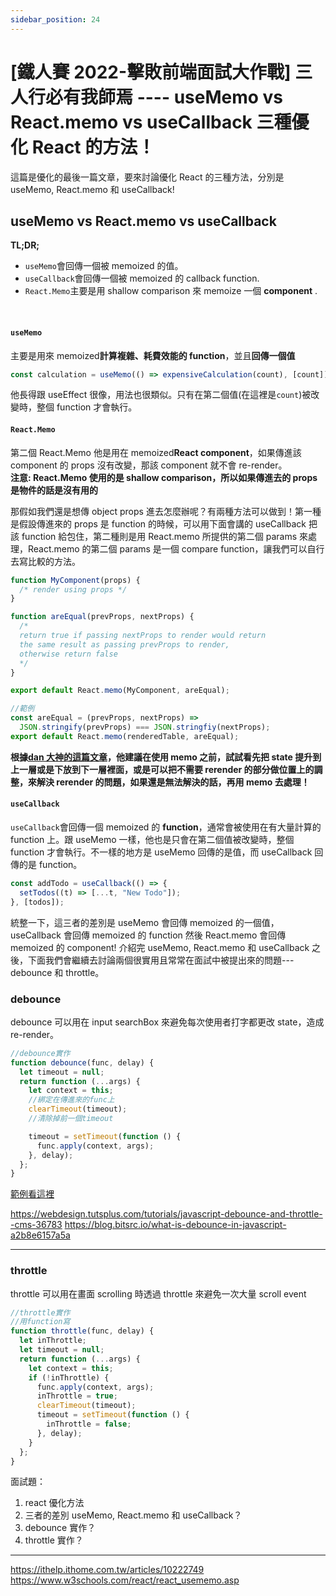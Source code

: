 ```yaml
---
sidebar_position: 24
---
```


# [鐵人賽 2022-擊敗前端面試大作戰] 三人行必有我師焉 ---- useMemo vs React.memo vs useCallback 三種優化 React 的方法！

這篇是優化的最後一篇文章，要來討論優化 React 的三種方法，分別是 useMemo, React.memo 和 useCallback!

## useMemo vs React.memo vs useCallback

**TL;DR;**

- `useMemo`會回傳一個被 memoized 的值。
- `useCallback`會回傳一個被 memoized 的 callback function.
- `React.Memo`主要是用 shallow comparison 來 memoize 一個 **component** .

&nbsp;

#### `useMemo`

主要是用來 memoized**計算複雜、耗費效能的 function**，並且**回傳一個值**

```js
const calculation = useMemo(() => expensiveCalculation(count), [count]);
```

他長得跟 useEffect 很像，用法也很類似。只有在第二個值(在這裡是`count`)被改變時，整個 function 才會執行。

#### `React.Memo`

第二個 React.Memo 他是用在 memoized**React component**，如果傳進該 component 的 props 沒有改變，那該 component 就不會 re-render。  
**注意: React.Memo 使用的是 shallow comparison，所以如果傳進去的 props 是物件的話是沒有用的**

那假如我們還是想傳 object props 進去怎麼辦呢？有兩種方法可以做到！第一種是假設傳進來的 props 是 function 的時候，可以用下面會講的 useCallback 把該 function 給包住，第二種則是用 React.memo 所提供的第二個 params 來處理，React.memo 的第二個 params 是一個 compare function，讓我們可以自行去寫比較的方法。

```js
function MyComponent(props) {
  /* render using props */
}

function areEqual(prevProps, nextProps) {
  /*
  return true if passing nextProps to render would return
  the same result as passing prevProps to render,
  otherwise return false
  */
}

export default React.memo(MyComponent, areEqual);
```

```js
//範例
const areEqual = (prevProps, nextProps) =>
  JSON.stringify(prevProps) === JSON.stringfiy(nextProps);
export default React.memo(renderedTable, areEqual);
```

**根據[dan 大神的這篇文章](https://overreacted.io/before-you-memo/)，他建議在使用 memo 之前，試試看先把 state 提升到上一層或是下放到下一層裡面，或是可以把不需要 rerender 的部分做位置上的調整，來解決 rerender 的問題，如果還是無法解決的話，再用 memo 去處理！**

#### `useCallback`

`useCallback`會回傳一個 memoized 的 **function**，通常會被使用在有大量計算的 function 上。跟 useMemo 一樣，他也是只會在第二個值被改變時，整個 function 才會執行。不一樣的地方是 useMemo 回傳的是值，而 useCallback 回傳的是 function。

```js
const addTodo = useCallback(() => {
  setTodos((t) => [...t, "New Todo"]);
}, [todos]);
```

統整一下，這三者的差別是 useMemo 會回傳 memoized 的一個值，useCallback 會回傳 memoized 的 function 然後 React.memo 會回傳 memoized 的 component!
介紹完 useMemo, React.memo 和 useCallback 之後，下面我們會繼續去討論兩個很實用且常常在面試中被提出來的問題---debounce 和 throttle。

### debounce

debounce 可以用在 input searchBox 來避免每次使用者打字都更改 state，造成 re-render。

```js
//debounce實作
function debounce(func, delay) {
  let timeout = null;
  return function (...args) {
    let context = this;
    //綁定在傳進來的func上
    clearTimeout(timeout);
    //清除掉前一個timeout

    timeout = setTimeout(function () {
      func.apply(context, args);
    }, delay);
  };
}
```

[範例看這裡](https://codesandbox.io/s/vibrant-https-h3c51i?file=/src/index.js:293-405)

https://webdesign.tutsplus.com/tutorials/javascript-debounce-and-throttle--cms-36783
https://blog.bitsrc.io/what-is-debounce-in-javascript-a2b8e6157a5a

---

### throttle

throttle 可以用在畫面 scrolling 時透過 throttle 來避免一次大量 scroll event

```js
//throttle實作
//用function寫
function throttle(func, delay) {
  let inThrottle;
  let timeout = null;
  return function (...args) {
    let context = this;
    if (!inThrottle) {
      func.apply(context, args);
      inThrottle = true;
      clearTimeout(timeout);
      timeout = setTimeout(function () {
        inThrottle = false;
      }, delay);
    }
  };
}
```

面試題：

1. react 優化方法
2. 三者的差別 useMemo, React.memo 和 useCallback？
3. debounce 實作？
4. throttle 實作？

---

https://ithelp.ithome.com.tw/articles/10222749
https://www.w3schools.com/react/react_usememo.asp
